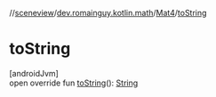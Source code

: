 //[sceneview](../../../index.md)/[dev.romainguy.kotlin.math](../index.md)/[Mat4](index.md)/[toString](to-string.md)

# toString

[androidJvm]\
open override fun [toString](to-string.md)(): [String](https://kotlinlang.org/api/latest/jvm/stdlib/kotlin/-string/index.html)
